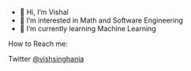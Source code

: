 - 👋 Hi, I’m Vishal
- 👀 I’m interested in Math and Software Engineering 
- 🌱 I’m currently learning Machine Learning

How to Reach me:

Twitter <a href="https://twitter.com/vishsinghania">@vishsinghania

<!---
SinghaniaV/SinghaniaV is a ✨ special ✨ repository because its `README.md` (this file) appears on your GitHub profile.
You can click the Preview link to take a look at your changes.
--->

